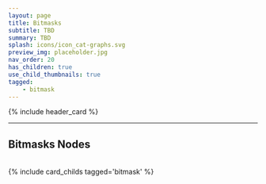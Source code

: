 ```yaml
---
layout: page
title: Bitmasks
subtitle: TBD
summary: TBD
splash: icons/icon_cat-graphs.svg
preview_img: placeholder.jpg
nav_order: 20
has_children: true
use_child_thumbnails: true
tagged:
    - bitmask
---
```


{% include header_card %}

---
## Bitmasks Nodes
<br>
{% include card_childs tagged='bitmask' %}